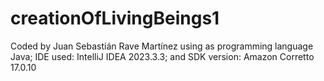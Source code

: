 # creationOfLivingBeings1
 
Coded by Juan Sebastián Rave Martínez using as programming language Java; IDE used: IntelliJ IDEA 2023.3.3; and SDK version: Amazon Corretto 17.0.10
